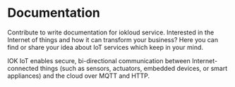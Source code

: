 # Documentation
Contribute to write documentation for iokloud service.
Interested in the Internet of things and how it can transform your business? Here you can find or share your idea about IoT services which keep in your mind.

IOK IoT enables secure, bi-directional communication between Internet-connected things (such as sensors, actuators, embedded devices, or smart appliances) and the cloud over MQTT and HTTP.
